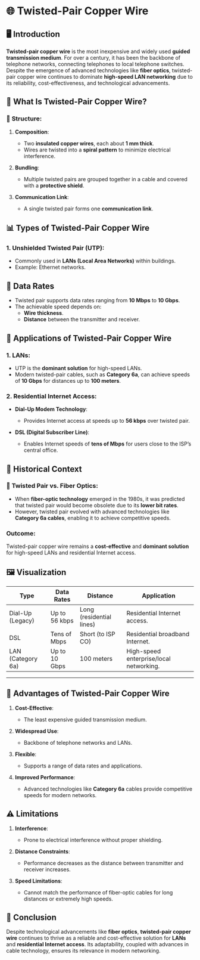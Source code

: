 # 🌐 **Twisted-Pair Copper Wire**

## 🖥️ **Introduction**
**Twisted-pair copper wire** is the most inexpensive and widely used **guided transmission medium**. For over a century, it has been the backbone of telephone networks, connecting telephones to local telephone switches. Despite the emergence of advanced technologies like **fiber optics**, twisted-pair copper wire continues to dominate **high-speed LAN networking** due to its reliability, cost-effectiveness, and technological advancements.

## 📌 **What Is Twisted-Pair Copper Wire?**

### 🌟 **Structure**:
1. **Composition**:  
   - Two **insulated copper wires**, each about **1 mm thick**.  
   - Wires are twisted into a **spiral pattern** to minimize electrical interference.  

2. **Bundling**:  
   - Multiple twisted pairs are grouped together in a cable and covered with a **protective shield**.  

3. **Communication Link**:  
   - A single twisted pair forms one **communication link**.  

## 📊 **Types of Twisted-Pair Copper Wire**

### 1. **Unshielded Twisted Pair (UTP)**:
- Commonly used in **LANs (Local Area Networks)** within buildings.  
- Example: Ethernet networks.  

## 🔧 **Data Rates**
- Twisted pair supports data rates ranging from **10 Mbps** to **10 Gbps**.  
- The achievable speed depends on:  
  - **Wire thickness**.  
  - **Distance** between the transmitter and receiver.  

## 🧩 **Applications of Twisted-Pair Copper Wire**

### 1. **LANs**:
- UTP is the **dominant solution** for high-speed LANs.  
- Modern twisted-pair cables, such as **Category 6a**, can achieve speeds of **10 Gbps** for distances up to **100 meters**.  

### 2. **Residential Internet Access**:
- **Dial-Up Modem Technology**:  
  - Provides Internet access at speeds up to **56 kbps** over twisted pair.  

- **DSL (Digital Subscriber Line)**:  
  - Enables Internet speeds of **tens of Mbps** for users close to the ISP’s central office.  

## 📖 **Historical Context**

### 🌟 **Twisted Pair vs. Fiber Optics**:
- When **fiber-optic technology** emerged in the 1980s, it was predicted that twisted pair would become obsolete due to its **lower bit rates**.  
- However, twisted pair evolved with advanced technologies like **Category 6a cables**, enabling it to achieve competitive speeds.  

### **Outcome**:  
Twisted-pair copper wire remains a **cost-effective** and **dominant solution** for high-speed LANs and residential Internet access.

## 🖼️ **Visualization**

| **Type**            | **Data Rates**     | **Distance**            | **Application**                          |
|----------------------|--------------------|-------------------------|------------------------------------------|
| Dial-Up (Legacy)     | Up to 56 kbps     | Long (residential lines)| Residential Internet access.             |
| DSL                  | Tens of Mbps      | Short (to ISP CO)       | Residential broadband Internet.          |
| LAN (Category 6a)    | Up to 10 Gbps     | 100 meters              | High-speed enterprise/local networking.  |

---

## 🚀 **Advantages of Twisted-Pair Copper Wire**
1. **Cost-Effective**:  
   - The least expensive guided transmission medium.  

2. **Widespread Use**:  
   - Backbone of telephone networks and LANs.  

3. **Flexible**:  
   - Supports a range of data rates and applications.  

4. **Improved Performance**:  
   - Advanced technologies like **Category 6a** cables provide competitive speeds for modern networks.  

## ⚠️ **Limitations**
1. **Interference**:  
   - Prone to electrical interference without proper shielding.  

2. **Distance Constraints**:  
   - Performance decreases as the distance between transmitter and receiver increases.  

3. **Speed Limitations**:  
   - Cannot match the performance of fiber-optic cables for long distances or extremely high speeds.  

## 🌟 **Conclusion**
Despite technological advancements like **fiber optics**, **twisted-pair copper wire** continues to thrive as a reliable and cost-effective solution for **LANs** and **residential Internet access**. Its adaptability, coupled with advances in cable technology, ensures its relevance in modern networking.

